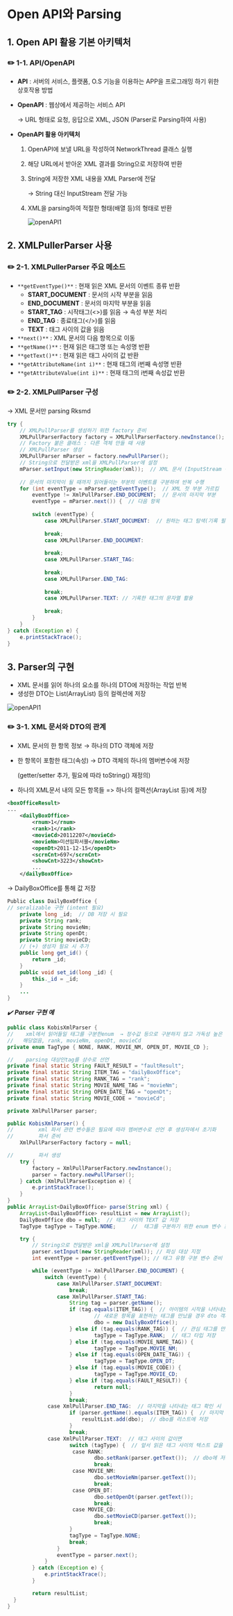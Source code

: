 # Open API와 Parsing

## 1. **Open API 활용 기본 아키텍처**

### **✏️ 1-1. API/OpenAPI**

- **API** : 서버의 서비스, 플랫폼, O.S 기능을 이용하는 APP을 프로그래밍 하기 위한 상호작용 방법
- **OpenAPI** : 웹상에서 제공하는 서비스 API
    
    → URL 형태로 요청, 응답으로 XML, JSON (Parser로 Parsing하여 사용)
    
- **OpenAPI 활용 아키텍처**
    1. OpenAPI에 보낼 URL을 작성하여 NetworkThread 클래스 실행
    2. 해당 URL에서 받아온 XML 결과를 String으로 저장하여 반환
    3. String에 저장한 XML 내용을 XML Parser에 전달
        
        → String 대신 InputStream 전달 가능
        
    4. XML을 parsing하여 적절한 형태(배열 등)의 형태로 반환
        
        ![openAPI1](./img/openAPI1.jpeg)  
        

## 2. **XMLPullerParser 사용**

### **✏️ 2-1. XMLPullerParser 주요 메소드**

- `**getEventType()**` : 현재 읽은 XML 문서의 이벤트 종류 반환
    - **START_DOCUMENT** : 문서의 시작 부분을 읽음
    - **END_DOCUMENT** : 문서의 마지막 부분을 읽음
    - **START_TAG** : 시작태그(<>)를 읽음 → 속성 부분 처리
    - **END_TAG** : 종료태그(</>)를 읽음
    - **TEXT** : 태그 사이의 값을 읽음
- `**next()**` : XML 문서의 다음 항목으로 이동
- `**getName()**` : 현재 읽은 태그명 또는 속성명 반환
- `**getText()**` : 현재 읽은 태그 사이의 값 반환
- `**getAttributeName(int i)**` : 현재 태그의 i번째 속성명 반환
- `**getAttributeValue(int i)**` : 현재 태그의 i번째 속성값 반환

### **✏️ 2-2. XMLPullParser 구성**

→ XML 문서만 parsing Rksmd

```java
try {
	// XMLPullParser를 생성하기 위한 factory 준비
	XMLPullParserFactory factory = XMLPullParserFactory.newInstance();
	// Factory 붙은 클래스 : 다른 객체 만들 때 사용
	// XMLPullParser 생성
	XMLPullParser mParser = factory.newPullParser();
	// String으로 전달받은 xml을 XMLPullParser에 설정
	mParser.setInput(new StringReader(xml));  // XML 문서 (InputStream 직접 전달 가능)
	 
	// 문서의 마지막이 될 때까지 읽어들이는 부분의 이벤트를 구분하여 반복 수행
	for (int eventType = mParser.getEventType();  // XML 첫 부분 가르킴
		eventType != XmlPullParser.END_DOCUMENT;  // 문서의 마지막 부분
		eventType = mParser.next()) {  // 다음 항목
		
		switch (eventType) {
			case XMLPullParser.START_DOCUMENT:  // 원하는 태그 탐색(기록 필요)
			 
			break;
			case XMLPullParser.END_DOCUMENT:
			 
			break;
			case XMLPullParser.START_TAG:
			 
			break;
			case XMLPullParser.END_TAG:
			 
			break;
			case XMLPullParser.TEXT: // 기록한 태그의 문자열 활용
			 
			break;
		}
	}
} catch (Exception e) {
	e.printStackTrace();
}
```

## 3. Parser의 구현

- XML 문서를 읽어 하나의 요소를 하나의 DTO에 저장하는 작업 반복
- 생성한 DTO는 List(ArrayList) 등의 컬렉션에 저장

![openAPI1](./img/openAPI2.jpeg)  

### **✏️ 3-1. XML 문서와 DTO의 관계**

- XML 문서의 한 항목 정보 → 하나의 DTO 객체에 저장
- 한 항목이 포함한 태그(속성) → DTO 객체의 하나의 멤버변수에 저장
    
    (getter/setter 추가, 필요에 따라 toString() 재정의)
    
- 하나의 XML문서 내의 모든 항목들 => 하나의 컬렉션(ArrayList 등)에 저장

```xml
<boxOfficeResult>
...
	<dailyBoxOffice>
		<rnum>1</rnum>
		<rank>1</rank>
		<movieCd>20112207</movieCd>
		<movieNm>미션임파서블</movieNm>
		<openDt>2011-12-15</openDt>
		<scrnCnt>697</scrnCnt>
		<showCnt>3223</showCnt>
		...
	</dailyBoxOffice>
```

→ DailyBoxOffice를 통해 값 저장

```java
Public class DailyBoxOffice {
// seralizable 구현 (intent 필요)
	private long _id;  // DB 저장 시 필요
	private String rank;
	private String movieNm;
	private String openDt;
	private String movieCD;
	// (+) 생성자 필요 시 추가
	public long get_id() { 
		return _id; 
	}
	public void set_id(long _id) { 
		this._id = _id; 
	}
	...
}
```

*✔️ **Parser 구현 예*** 

```java
public class KobisXmlParser {
//    xml에서 읽어들일 태그를 구분한enum  → 정수값 등으로 구분하지 않고 가독성 높은 방식을 사용
//   해당없음, rank, movieNm, openDt, movieCd  
private enum TagType { NONE, RANK, MOVIE_NM, OPEN_DT, MOVIE_CD };     

//    parsing 대상인tag를 상수로 선언  
private final static String FAULT_RESULT = "faultResult";  
private final static String ITEM_TAG = "dailyBoxOffice";  
private final static String RANK_TAG = "rank";  
private final static String MOVIE_NAME_TAG = "movieNm";  
private final static String OPEN_DATE_TAG = "openDt";  
private final static String MOVIE_CODE = "movieCd";  

private XmlPullParser parser;  

public KobisXmlParser() {
//        xml 파서 관련 변수들은 필요에 따라 멤버변수로 선언 후 생성자에서 초기화
//        파서 준비
	XmlPullParserFactory factory = null;

//        파서 생성
	try {
		factory = XmlPullParserFactory.newInstance();
		parser = factory.newPullParser();
	} catch (XmlPullParserException e) {
		e.printStackTrace();
	}  
}  
public ArrayList<DailyBoxOffice> parse(String xml) {
	ArrayList<DailyBoxOffice> resultList = new ArrayList();
	DailyBoxOffice dbo = null;  // 태그 사이의 TEXT 값 저장
	TagType tagType = TagType.NONE;     //  태그를 구분하기 위한 enum 변수 초기화

	try {
		// String으로 전달받은 xml을 XMLPullParser에 설정
		parser.setInput(new StringReader(xml)); // 파싱 대상 지정
		int eventType = parser.getEventType(); // 태그 유형 구분 변수 준비

		while (eventType != XmlPullParser.END_DOCUMENT) { 
			switch (eventType) { 
				case XmlPullParser.START_DOCUMENT:
					break; 
				case XmlPullParser.START_TAG:
					String tag = parser.getName();
					if (tag.equals(ITEM_TAG)) {  // 아이템의 시작을 나타내는 태그 확ㅇ니 시
							// 새로운 항목을 표현하는 태그를 만났을 경우 dto 객체 생성
							dbo = new DailyBoxOffice();
					} else if (tag.equals(RANK_TAG)) {  // 관심 태그를 만났을 경우
							tagType = TagType.RANK;  // 태그 타입 저장
					} else if (tag.equals(MOVIE_NAME_TAG)) {
							tagType = TagType.MOVIE_NM;
					} else if (tag.equals(OPEN_DATE_TAG)) {
							tagType = TagType.OPEN_DT;
					} else if (tag.equals(MOVIE_CODE)) {
							tagType = TagType.MOVIE_CD;
					} else if (tag.equals(FAULT_RESULT)) {
							return null;
					}
					break;
			 case XmlPullParser.END_TAG:  // 마지막을 나타내는 태그 확인 시
					if (parser.getName().equals(ITEM_TAG)) {  // 마지막 태그가 아이템의 마지막 태그이면
						resultList.add(dbo);  // dbo를 리스트에 저장
					}
					break;
			 case XmlPullParser.TEXT:  // 태그 사이의 값이면
					switch (tagType) {  // 앞서 읽은 태그 사이의 텍스트 값을 태그 타입에 따라 구분 후
					 case RANK:
							dbo.setRank(parser.getText());  // dbo에 저장
							break;
					 case MOVIE_NM:
							dbo.setMovieNm(parser.getText());
							break;
					 case OPEN_DT:
							dbo.setOpenDt(parser.getText());
							break;
					 case MOVIE_CD:
							dbo.setMovieCD(parser.getText());
							break;
					}
					tagType = TagType.NONE;
					break;
				}
				eventType = parser.next();
			}
		} catch (Exception e) {
			e.printStackTrace();
		}

		return resultList;
  }
}
```